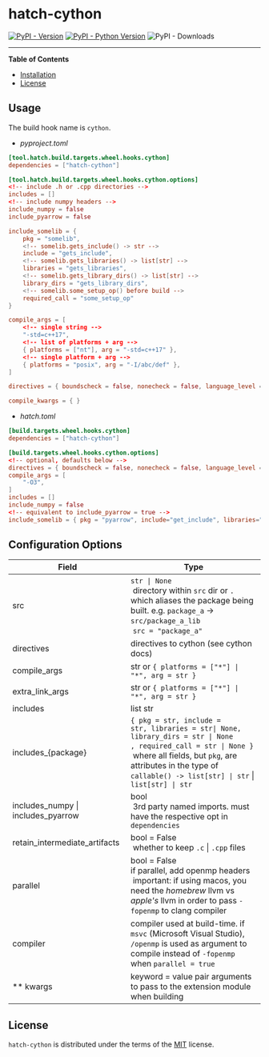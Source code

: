 # hatch-cython

[![PyPI - Version](https://img.shields.io/pypi/v/hatch-cython.svg)](https://pypi.org/project/hatch-cython)
[![PyPI - Python Version](https://img.shields.io/pypi/pyversions/hatch-cython.svg)](https://pypi.org/project/hatch-cython)
![PyPI - Downloads](https://img.shields.io/pypi/dw/hatch-cython)

---

**Table of Contents**

- [Installation](#installation)
- [License](#license)

## Usage

The build hook name is `cython`.

- _pyproject.toml_

```toml
[tool.hatch.build.targets.wheel.hooks.cython]
dependencies = ["hatch-cython"]

[tool.hatch.build.targets.wheel.hooks.cython.options]
<!-- include .h or .cpp directories -->
includes = []
<!-- include numpy headers -->
include_numpy = false
include_pyarrow = false

include_somelib = {
    pkg = "somelib",
    <!-- somelib.gets_include() -> str -->
    include = "gets_include",
    <!-- somelib.gets_libraries() -> list[str] -->
    libraries = "gets_libraries",
    <!-- somelib.gets_library_dirs() -> list[str] -->
    library_dirs = "gets_library_dirs",
    <!-- somelib.some_setup_op() before build -->
    required_call = "some_setup_op"
}

compile_args = [
    <!-- single string -->
    "-std=c++17",
    <!-- list of platforms + arg -->
    { platforms = ["nt"], arg = "-std=c++17" },
    <!-- single platform + arg -->
    { platforms = "posix", arg = "-I/abc/def" },
]

directives = { boundscheck = false, nonecheck = false, language_level = 3, binding = true }

compile_kwargs = { }
```

- _hatch.toml_

```toml
[build.targets.wheel.hooks.cython]
dependencies = ["hatch-cython"]

[build.targets.wheel.hooks.cython.options]
<!-- optional, defaults below -->
directives = { boundscheck = false, nonecheck = false, language_level = 3, binding = true }
compile_args = [
    "-O3",
]
includes = []
include_numpy = false
<!-- equivalent to include_pyarrow = true -->
include_somelib = { pkg = "pyarrow", include="get_include", libraries="get_libraries", library_dirs="get_library_dirs", required_call="create_library_symlinks" }
```

## Configuration Options

| Field                              | Type                                                                                                                                                                                                                                     |
| ---------------------------------- | ---------------------------------------------------------------------------------------------------------------------------------------------------------------------------------------------------------------------------------------- |
| src                                | `str \| None` <br/> directory within `src` dir or `.`  which aliases the package being built. e.g. `package_a` -> `src/package_a_lib` <br/> `src = "package_a"`                                                                          |
| directives                         | directives to cython (see cython docs)                                                                                                                                                                                                   |
| compile_args                       | str or `{ platforms = ["*"] \| "*", arg = str }`                                                                                                                                                                                         |
| extra_link_args                    | str or `{ platforms = ["*"] \| "*", arg = str }`                                                                                                                                                                                         |
| includes                           | list str                                                                                                                                                                                                                                 |
| includes\_{package}                | `{ pkg = str, include = str, libraries = str\| None, library_dirs = str \| None , required_call = str \| None }` <br/> where all fields, but `pkg`, are attributes in the type of `callable() -> list[str] \| str` \| `list[str] \| str` |
| includes_numpy \| includes_pyarrow | bool<br/> 3rd party named imports. must have the respective opt in `dependencies`                                                                                                                                                        |
| retain_intermediate_artifacts      | bool = False <br/> whether to keep `.c` \| `.cpp` files                                                                                                                                                                                  |
| parallel                           | bool = False <br/>if parallel, add openmp headers<br/> important: if using macos, you need the *homebrew* llvm vs _apple's_ llvm in order to pass `-fopenmp` to clang compiler                                                           |
| compiler                           | compiler used at build-time. if `msvc` (Microsoft Visual Studio), `/openmp` is used as argument to compile instead of `-fopenmp`  when `parallel = true`                                                                                 |
| \*\* kwargs                        | keyword = value pair arguments to pass to the extension module when building                                                                                                                                                             |

## License

`hatch-cython` is distributed under the terms of the [MIT](https://spdx.org/licenses/MIT.html) license.
